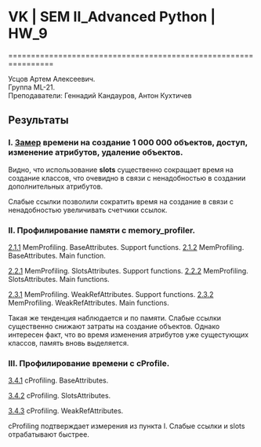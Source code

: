 # VK | SEM II_Advanced Python | HW_9

================================================================ 
  
Усцов Артем Алексеевич.  
Группа ML-21.  
Преподаватели: Геннадий Кандауров, Антон Кухтичев

## Результаты
### I. [Замер](https://github.com/Totenkaf/advanced_python/blob/HW_9/09/results/Task_1.%20Simple%20Time%20Measuring.png) времени на создание 1 000 000 объектов, доступ, изменение атрибутов, удаление объектов.  
Видно, что использование __slots__ существенно сокращает время на создание классов, что очевидно в связи с ненадобностью
в создании дополнительных атрибутов.

Слабые ссылки позволили сократить время на создание в связи с ненадобностью увеличивать счетчики ссылок.  


### II. Профилирование памяти с __memory_profiler__.   

[2.1.1](https://github.com/Totenkaf/advanced_python/blob/HW_9/09/results/Task_2_1_1.%20MemProfiling.%20BaseAttributes%20class.png) MemProfiling. BaseAttributes. Support functions. 
[2.1.2](https://github.com/Totenkaf/advanced_python/blob/HW_9/09/results/Task_2_1_2.%20MemProfiling.%20BaseAttributes%20class.png) MemProfiling. BaseAttributes. Main function. 

[2.2.1](https://github.com/Totenkaf/advanced_python/blob/HW_9/09/results/Task_2_2_1.%20MemProfiling.%20SlotsAttributes%20class.png) MemProfiling. SlotsAttributes. Support functions. 
[2.2.2](https://github.com/Totenkaf/advanced_python/blob/HW_9/09/results/Task_2_2_2.%20MemProfiling.%20SlotsAttributes%20class.png) MemProfiling. SlotsAttributes. Main functions. 

[2.3.1](https://github.com/Totenkaf/advanced_python/blob/HW_9/09/results/Task_2_3_1.%20MemProfiling.%20WeakRefAttributes%20class.png) MemProfiling. WeakRefAttributes. Support functions. 
[2.3.2](https://github.com/Totenkaf/advanced_python/blob/HW_9/09/results/Task_2_3_2.%20MemProfiling.%20WeakRefAttributes%20class.png) MemProfiling. WeakRefAttributes. Main functions.  

Такая же тенденция наблюдается и по памяти. Слабые ссылки существенно снижают затраты на создание объектов. Однако интересен факт, что во время изменения атрибутов уже сущестующих классов, память вновь выделяется.  



### III. Профилирование времени с __cProfile__.  
[3.4.1](https://github.com/Totenkaf/advanced_python/blob/HW_9/09/results/Task_2_4_1.%20cProfiling.%20BaseAttributes%20class.png) cProfiling. BaseAttributes. 

[3.4.2](https://github.com/Totenkaf/advanced_python/blob/HW_9/09/results/Task_2_4_2.%20cProfiling.%20SlotsAttributes%20class.png) cProfiling. SlotsAttributes. 

[3.4.3](https://github.com/Totenkaf/advanced_python/blob/HW_9/09/results/Task_2_4_3.%20cProfiling.%20WeakRefAttributes%20class.png) cProfiling. WeakRefAttributes.  

cProfiling подтверждает измерения из пункта I. Слабые ссылки и slots отрабатывают быстрее.  
